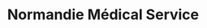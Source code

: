 ---
title: "Normandie Médical Service"
url: /fecamp/normandie-medical-service/
shop: approvisionnement médical
---